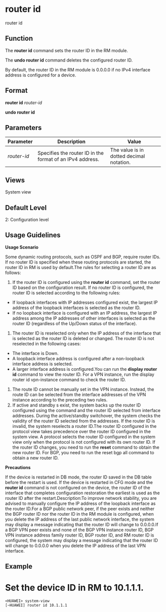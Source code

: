 router id
=========

router id

Function
--------



The **router id** command sets the router ID in the RM module.

The **undo router id** command deletes the configured router ID.



By default, the router ID in the RM module is 0.0.0.0 if no IPv4 interface address is configured for a device.


Format
------

**router id** *router-id*

**undo router id**


Parameters
----------

| Parameter | Description | Value |
| --- | --- | --- |
| *router-id* | Specifies the router ID in the format of an IPv4 address. | The value is in dotted decimal notation. |



Views
-----

System view


Default Level
-------------

2: Configuration level


Usage Guidelines
----------------

**Usage Scenario**

Some dynamic routing protocols, such as OSPF and BGP, require router IDs. If no router ID is specified when these routing protocols are started, the router ID in RM is used by default.The rules for selecting a router ID are as follows:

1. If the router ID is configured using the **router id** command, set the router ID based on the configuration result. If no router ID is configured, the router ID is selected according to the following rules:

* If loopback interfaces with IP addresses configured exist, the largest IP address of the loopback interfaces is selected as the router ID.
* If no loopback interface is configured with an IP address, the largest IP address among the IP addresses of other interfaces is selected as the router ID (regardless of the Up/Down status of the interface).

1. The router ID is reselected only when the IP address of the interface that is selected as the router ID is deleted or changed. The router ID is not reselected in the following cases:

* The interface is Down.
* A loopback interface address is configured after a non-loopback interface address is selected.
* A larger interface address is configured.You can run the **display router id** command to view the router ID. For a VPN instance, run the display router id vpn-instance <vpn-instance-name> command to check the router ID.

1. The route ID cannot be manually set in the VPN instance. Instead, the route ID can be selected from the interface addresses of the VPN instance according to the preceding two rules.
2. If active and standby s exist, the system backs up the router ID configured using the command and the router ID selected from interface addresses. During the active/standby switchover, the system checks the validity of the router ID selected from the addresses. If the router ID is invalid, the system reselects a router ID.The router ID configured in the protocol view takes precedence over the router ID configured in the system view. A protocol selects the router ID configured in the system view only when the protocol is not configured with its own router ID. If the router ID changes, you need to run the **reset** command to obtain the new router ID. For BGP, you need to run the reset bgp all command to obtain a new router ID.

**Precautions**



If the device is restarted in DB mode, the router ID saved in the DB table before the restart is used. If the device is restarted in CFG mode and the **router id** command is not configured on the device, the router ID of the interface that completes configuration restoration the earliest is used as the router ID after the restart.Description:To improve network stability, you are advised to manually configure the IP address of the loopback interface as the router ID.For a BGP public network peer, if the peer exists and neither the BGP router ID nor the router ID in the RM module is configured, when you delete the IP address of the last public network interface, the system may display a message indicating that the router ID will change to 0.0.0.0.If a BGP VPN peer exists and none of the BGP VPN instance router ID, BGP VPN instance address family router ID, BGP router ID, and RM router ID is configured, the system may display a message indicating that the router ID will change to 0.0.0.0 when you delete the IP address of the last VPN interface.




Example
-------

# Set the device ID in RM to 10.1.1.1.
```
<HUAWEI> system-view
[~HUAWEI] router id 10.1.1.1

```